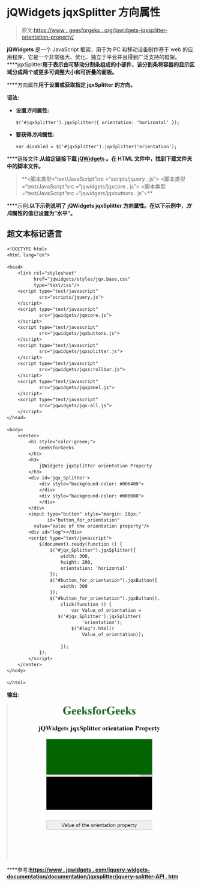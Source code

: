 # jQWidgets jqxSplitter 方向属性

> 原文:[https://www . geesforgeks . org/jqwidgets-jqxsplitter-orientation-property/](https://www.geeksforgeeks.org/jqwidgets-jqxsplitter-orientation-property/)

**jQWidgets** 是一个 JavaScript 框架，用于为 PC 和移动设备制作基于 web 的应用程序。它是一个非常强大、优化、独立于平台并且得到广泛支持的框架。****jqxSplitter**用于表示由可移动分割条组成的小部件，该分割条将容器的显示区域分成两个或更多可调整大小和可折叠的面板。**

****方向属性**用于设置或获取指定 jqxSplitter 的方向。**

****语法:****

*   **设置*方向*属性:**

    ```
    $('#jqxSplitter').jqxSplitter({ orientation: 'horizontal' });
    ```

*   **要获得*方向*属性:**

    ```
    var disabled = $('#jqxSplitter').jqxSplitter('orientation');
    ```

****链接文件:**从给定链接下载 [jQWidgets](https://www.jqwidgets.com/download/) 。在 HTML 文件中，找到下载文件夹中的脚本文件。**

> <link rel="”stylesheet”" href="”jqwidgets/styles/jqx.base.css”" type="”text/css”/"> **<脚本类型=“text/JavaScript”src =“scripts/jquery . js”></script>
> <脚本类型=“text/JavaScript”src =“jqwidgets/jqxcore . js”></script>
> <脚本类型=“text/JavaScript”src =“jqwidgets/jqxbuttons . js”>**

****示例:**以下示例说明了 jQWidgets **jqxSplitter 方向**属性。在以下示例中，*方向*属性的值已设置为“水平”。**

## **超文本标记语言**

```
<!DOCTYPE html>
<html lang="en">

<head>
    <link rel="stylesheet"
          href="jqwidgets/styles/jqx.base.css"
          type="text/css"/>
    <script type="text/javascript" 
            src="scripts/jquery.js">
    </script>
    <script type="text/javascript" 
            src="jqwidgets/jqxcore.js">
    </script>
    <script type="text/javascript" 
            src="jqwidgets/jqxbuttons.js">
    </script>
    <script type="text/javascript" 
            src="jqwidgets/jqxsplitter.js">
    </script>
    <script type="text/javascript" 
            src="jqwidgets/jqxscrollbar.js">
    </script>
    <script type="text/javascript" 
            src="jqwidgets/jqxpanel.js">
    </script>
    <script type="text/javascript" 
            src="jqwidgets/jqx-all.js">
    </script>
</head>

<body>
    <center>
        <h1 style="color:green;">
            GeeksforGeeks
        </h1>
        <h3>
            jQWidgets jqxSplitter orientation Property
        </h3>
        <div id='jqx_Splitter'>
            <div style="background-color: #006400">
            </div>
            <div style="background-color: #000000">
            </div>
        </div>
        <input type="button" style="margin: 28px;" 
               id="button_for_orientation" 
          value="Value of the orientation property"/>
        <div id="log"></div>
        <script type="text/javascript">
            $(document).ready(function () {
                $("#jqx_Splitter").jqxSplitter({
                    width: 300,
                    height: 200,
                    orientation: 'horizontal'
                });
                $("#button_for_orientation").jqxButton({
                    width: 300
                });
                $("#button_for_orientation").jqxButton().
                    click(function () {
                        var Value_of_orientation = 
                   $('#jqx_Splitter').jqxSplitter(
                            'orientation');
                        $("#log").html((
                            Value_of_orientation));

                    });
            });
        </script>
    </center>
</body>

</html>
```

****输出:****

**![](img/6437b97f127199be34b53dfe5c981a70.png)**

****参考:**[https://www . jqwidgets . com/jquery-widgets-documentation/documentation/jqxsplitter/jquery-splitter-API . htm](https://www.jqwidgets.com/jquery-widgets-documentation/documentation/jqxsplitter/jquery-splitter-api.htm)**